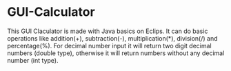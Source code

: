 # GUI-Calculator

This GUI Claculator is made with Java basics on Eclips. 
It can do basic operations like addition(+), subtraction(-), multiplication(*), division(/) and percentage(%).
For decimal number input it will return two digit decimal numbers (double type),
otherwise it will return numbers without any decimal number (int type).
